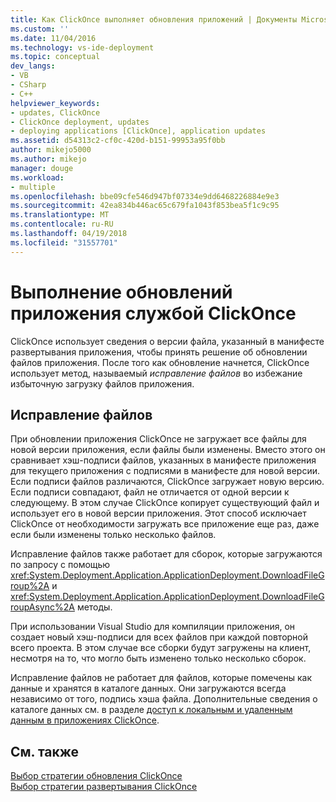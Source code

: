 ```yaml
---
title: Как ClickOnce выполняет обновления приложений | Документы Microsoft
ms.custom: ''
ms.date: 11/04/2016
ms.technology: vs-ide-deployment
ms.topic: conceptual
dev_langs:
- VB
- CSharp
- C++
helpviewer_keywords:
- updates, ClickOnce
- ClickOnce deployment, updates
- deploying applications [ClickOnce], application updates
ms.assetid: d54313c2-cf0c-420d-b151-99953a95f0bb
author: mikejo5000
ms.author: mikejo
manager: douge
ms.workload:
- multiple
ms.openlocfilehash: bbe09cfe546d947bf07334e9dd6468226884e9e3
ms.sourcegitcommit: 42ea834b446ac65c679fa1043f853bea5f1c9c95
ms.translationtype: MT
ms.contentlocale: ru-RU
ms.lasthandoff: 04/19/2018
ms.locfileid: "31557701"
---
```

# <a name="how-clickonce-performs-application-updates"></a>Выполнение обновлений приложения службой ClickOnce
ClickOnce использует сведения о версии файла, указанный в манифесте развертывания приложения, чтобы принять решение об обновлении файлов приложения. После того как обновление начнется, ClickOnce использует метод, называемый *исправление файлов* во избежание избыточную загрузку файлов приложения.  
  
## <a name="file-patching"></a>Исправление файлов  
 При обновлении приложения ClickOnce не загружает все файлы для новой версии приложения, если файлы были изменены. Вместо этого он сравнивает хэш-подписи файлов, указанных в манифесте приложения для текущего приложения с подписями в манифесте для новой версии. Если подписи файлов различаются, ClickOnce загружает новую версию. Если подписи совпадают, файл не отличается от одной версии к следующему. В этом случае ClickOnce копирует существующий файл и использует его в новой версии приложения. Этот способ исключает ClickOnce от необходимости загружать все приложение еще раз, даже если были изменены только несколько файлов.  
  
 Исправление файлов также работает для сборок, которые загружаются по запросу с помощью <xref:System.Deployment.Application.ApplicationDeployment.DownloadFileGroup%2A> и <xref:System.Deployment.Application.ApplicationDeployment.DownloadFileGroupAsync%2A> методы.  
  
 При использовании Visual Studio для компиляции приложения, он создает новый хэш-подписи для всех файлов при каждой повторной всего проекта. В этом случае все сборки будут загружены на клиент, несмотря на то, что могло быть изменено только несколько сборок.  
  
 Исправление файлов не работает для файлов, которые помечены как данные и хранятся в каталоге данных. Они загружаются всегда независимо от того, подпись хэша файла. Дополнительные сведения о каталоге данных см. в разделе [доступ к локальным и удаленным данным в приложениях ClickOnce](../deployment/accessing-local-and-remote-data-in-clickonce-applications.md).  
  
## <a name="see-also"></a>См. также  
 [Выбор стратегии обновления ClickOnce](../deployment/choosing-a-clickonce-update-strategy.md)   
 [Выбор стратегии развертывания ClickOnce](../deployment/choosing-a-clickonce-deployment-strategy.md)